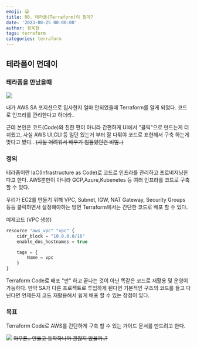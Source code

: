 ```yaml
---
emoji: 😀
title: 00. 테라폼(Terraform)이 뭔데?
date: '2023-08-25 00:00:00'
author: 정욱현
tags: terraform
categories: terraform
---
```


## 테라폼이 먼데이


### 테라폼을 만났을때

![](https://velog.velcdn.com/images/jtret2424/post/2882317b-5e80-47cf-8e9e-d984da1194f9/image.gif)



내가 AWS SA 포지션으로 입사한지 얼마 안되었을때 Terraform를 알게 되었다. 
코드로 인프라를 관리한다고 하더라..

근데 본인은 코드(Code)와 친한 편이 아니라 간편하게 UI에서 "클릭"으로 만드는게 더 쉬웠고,
사실 AWS UI,CLI 등 일단 있는거 부터 잘 다뤄야 코드로 표현해서 구축 하는게 맞다고 봤다..
~~(사실 어려워서 배우기 힘들었던건 비밀..)~~

### 정의

테라폼이란 IaC(Infrastructure as Code)로 코드로 인프라를 관리하고 프로비저닝한다고 한다.
AWS뿐만이 아니라 GCP,Azure,Kubenetes 등 여러 인프라를 코드로 구축 할 수 있다.

우리가 EC2를 만들기 위해 VPC, Subnet, IGW, NAT Gateway, Security Groups 등등 클릭하면서 설정해야하는 방면 Terraform에서는 간단한 코드로 배포 할 수 있다.

예제코드 (VPC 생성)

```js
resource "aws_vpc" "vpc" {
	cidr_block = "10.0.0.0/16"
	enable_dns_hostnames = true

	tags = {
    	Name = vpc
    }
}
```

Terraform Code로 배포 "만" 하고 끝나는 것이 아닌 똑같은 코드로 재활용 및 운영이 가능하다.
만약 SA가 다른 프로젝트로 투입하게 된다면 기본적인 구조의 코드를 들고 다닌다면 언제든지 코드 재활용해서 쉽게 배포 할 수 있는 장점이 있다.

### 목표
Terraform Code로 AWS를 간단하게 구축 할 수 있는 가이드 문서를 만드려고 한다.

![](https://velog.velcdn.com/images/jtret2424/post/8af64f68-6466-4b60-987c-f1c98c0a3b4e/image.gif)
~~아무튼.. 만들고 동작하니까 괜찮지 않을까..?~~

```toc
```